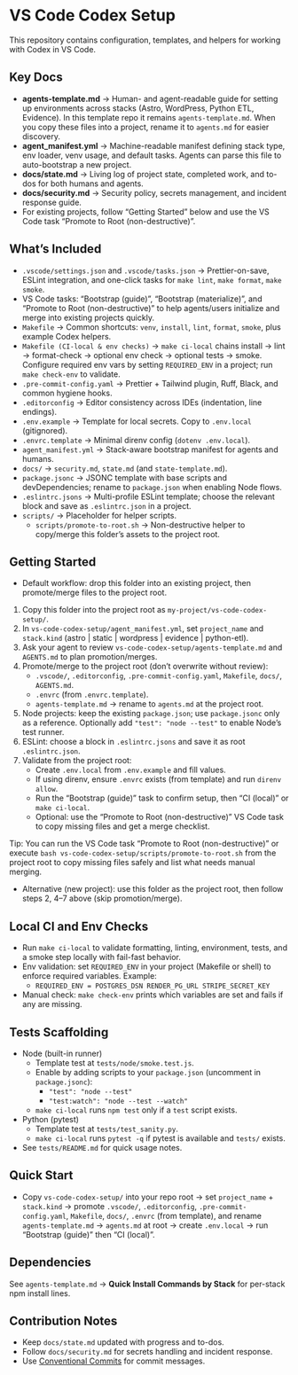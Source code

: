 # VS Code Codex Setup

This repository contains configuration, templates, and helpers for working with Codex in VS Code.

## Key Docs
- **agents-template.md** → Human- and agent-readable guide for setting up environments across stacks (Astro, WordPress, Python ETL, Evidence). In this template repo it remains `agents-template.md`. When you copy these files into a project, rename it to `agents.md` for easier discovery.
- **agent_manifest.yml** → Machine-readable manifest defining stack type, env loader, venv usage, and default tasks. Agents can parse this file to auto-bootstrap a new project.
- **docs/state.md** → Living log of project state, completed work, and to-dos for both humans and agents.
- **docs/security.md** → Security policy, secrets management, and incident response guide.
- For existing projects, follow “Getting Started” below and use the VS Code task “Promote to Root (non-destructive)”.

## What’s Included
- `.vscode/settings.json` and `.vscode/tasks.json` → Prettier-on-save, ESLint integration, and one-click tasks for `make lint`, `make format`, `make smoke`.
- VS Code tasks: “Bootstrap (guide)”, “Bootstrap (materialize)”, and “Promote to Root (non-destructive)” to help agents/users initialize and merge into existing projects quickly.
- `Makefile` → Common shortcuts: `venv`, `install`, `lint`, `format`, `smoke`, plus example Codex helpers.
- `Makefile (CI-local & env checks)` → `make ci-local` chains install → lint → format-check → optional env check → optional tests → smoke. Configure required env vars by setting `REQUIRED_ENV` in a project; run `make check-env` to validate.
- `.pre-commit-config.yaml` → Prettier + Tailwind plugin, Ruff, Black, and common hygiene hooks.
- `.editorconfig` → Editor consistency across IDEs (indentation, line endings).
- `.env.example` → Template for local secrets. Copy to `.env.local` (gitignored).
- `.envrc.template` → Minimal direnv config (`dotenv .env.local`).
- `agent_manifest.yml` → Stack-aware bootstrap manifest for agents and humans.
- `docs/` → `security.md`, `state.md` (and `state-template.md`).
- `package.jsonc` → JSONC template with base scripts and devDependencies; rename to `package.json` when enabling Node flows.
- `.eslintrc.jsons` → Multi-profile ESLint template; choose the relevant block and save as `.eslintrc.json` in a project.
- `scripts/` → Placeholder for helper scripts.
  - `scripts/promote-to-root.sh` → Non-destructive helper to copy/merge this folder’s assets to the project root.

## Getting Started
- Default workflow: drop this folder into an existing project, then promote/merge files to the project root.

1. Copy this folder into the project root as `my-project/vs-code-codex-setup/`.
2. In `vs-code-codex-setup/agent_manifest.yml`, set `project_name` and `stack.kind` (astro | static | wordpress | evidence | python-etl).
3. Ask your agent to review `vs-code-codex-setup/agents-template.md` and `AGENTS.md` to plan promotion/merges.
4. Promote/merge to the project root (don’t overwrite without review):
   - `.vscode/`, `.editorconfig`, `.pre-commit-config.yaml`, `Makefile`, `docs/`, `AGENTS.md`.
   - `.envrc` (from `.envrc.template`).
   - `agents-template.md` → rename to `agents.md` at the project root.
5. Node projects: keep the existing `package.json`; use `package.jsonc` only as a reference. Optionally add `"test": "node --test"` to enable Node’s test runner.
6. ESLint: choose a block in `.eslintrc.jsons` and save it as root `.eslintrc.json`.
7. Validate from the project root:
   - Create `.env.local` from `.env.example` and fill values.
   - If using direnv, ensure `.envrc` exists (from template) and run `direnv allow`.
   - Run the “Bootstrap (guide)” task to confirm setup, then “CI (local)” or `make ci-local`.
   - Optional: use the “Promote to Root (non-destructive)” VS Code task to copy missing files and get a merge checklist.

Tip: You can run the VS Code task “Promote to Root (non-destructive)” or execute `bash vs-code-codex-setup/scripts/promote-to-root.sh` from the project root to copy missing files safely and list what needs manual merging.

- Alternative (new project): use this folder as the project root, then follow steps 2, 4–7 above (skip promotion/merge).

## Local CI and Env Checks
- Run `make ci-local` to validate formatting, linting, environment, tests, and a smoke step locally with fail-fast behavior.
- Env validation: set `REQUIRED_ENV` in your project (Makefile or shell) to enforce required variables. Example:
  - `REQUIRED_ENV = POSTGRES_DSN RENDER_PG_URL STRIPE_SECRET_KEY`
- Manual check: `make check-env` prints which variables are set and fails if any are missing.

## Tests Scaffolding
- Node (built-in runner)
  - Template test at `tests/node/smoke.test.js`.
  - Enable by adding scripts to your `package.json` (uncomment in `package.jsonc`):
    - `"test": "node --test"`
    - `"test:watch": "node --test --watch"`
  - `make ci-local` runs `npm test` only if a `test` script exists.
- Python (pytest)
  - Template test at `tests/test_sanity.py`.
  - `make ci-local` runs `pytest -q` if pytest is available and `tests/` exists.
- See `tests/README.md` for quick usage notes.

## Quick Start
- Copy `vs-code-codex-setup/` into your repo root → set `project_name` + `stack.kind` → promote `.vscode/`, `.editorconfig`, `.pre-commit-config.yaml`, `Makefile`, `docs/`, `.envrc` (from template), and rename `agents-template.md` → `agents.md` at root → create `.env.local` → run “Bootstrap (guide)” then “CI (local)”.

## Dependencies
See `agents-template.md` → **Quick Install Commands by Stack** for per-stack npm install lines.

## Contribution Notes
- Keep `docs/state.md` updated with progress and to-dos.
- Follow `docs/security.md` for secrets handling and incident response.
- Use [Conventional Commits](https://www.conventionalcommits.org) for commit messages.
